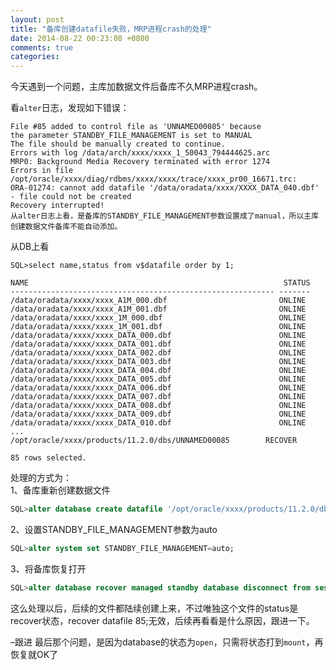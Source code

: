 ```yaml
---
layout: post
title: "备库创建datafile失败，MRP进程crash的处理"
date: 2014-08-22 00:23:08 +0800
comments: true
categories: 
---
```

今天遇到一个问题，主库加数据文件后备库不久MRP进程crash。

看```alter```日志，发现如下错误：  
``` text
File #85 added to control file as 'UNNAMED00085' because
the parameter STANDBY_FILE_MANAGEMENT is set to MANUAL
The file should be manually created to continue.
Errors with log /data/arch/xxxx/xxxx_1_50043_794444625.arc
MRP0: Background Media Recovery terminated with error 1274
Errors in file /opt/oracle/xxxx/diag/rdbms/xxxx/xxxx/trace/xxxx_pr00_16671.trc:
ORA-01274: cannot add datafile '/data/oradata/xxxx/XXXX_DATA_040.dbf' - file could not be created
Recovery interrupted!
从alter日志上看，是备库的STANDBY_FILE_MANAGEMENT参数设置成了manual，所以主库创建数据文件备库不能自动添加。
```  
从DB上看  
``` text
SQL>select name,status from v$datafile order by 1;

NAME                                                         STATUS
----------------------------------------------------------- -------
/data/oradata/xxxx/xxxx_A1M_000.dbf                         ONLINE
/data/oradata/xxxx/xxxx_A1M_001.dbf                         ONLINE
/data/oradata/xxxx/xxxx_1M_000.dbf                          ONLINE
/data/oradata/xxxx/xxxx_1M_001.dbf                          ONLINE
/data/oradata/xxxx/xxxx_DATA_000.dbf                        ONLINE
/data/oradata/xxxx/xxxx_DATA_001.dbf                        ONLINE
/data/oradata/xxxx/xxxx_DATA_002.dbf                        ONLINE
/data/oradata/xxxx/xxxx_DATA_003.dbf                        ONLINE
/data/oradata/xxxx/xxxx_DATA_004.dbf                        ONLINE
/data/oradata/xxxx/xxxx_DATA_005.dbf                        ONLINE
/data/oradata/xxxx/xxxx_DATA_006.dbf                        ONLINE
/data/oradata/xxxx/xxxx_DATA_007.dbf                        ONLINE
/data/oradata/xxxx/xxxx_DATA_008.dbf                        ONLINE
/data/oradata/xxxx/xxxx_DATA_009.dbf                        ONLINE
/data/oradata/xxxx/xxxx_DATA_010.dbf                        ONLINE
...
/opt/oracle/xxxx/products/11.2.0/dbs/UNNAMED00085        RECOVER 

85 rows selected.
```  
<!--more-->

处理的方式为：  
1、备库重新创建数据文件

``` sql 1、备库重新创建数据文件
SQL>alter database create datafile '/opt/oracle/xxxx/products/11.2.0/dbs/UNNAMED00085' as '/data/oradata/xxxx/xxxx_DATA_040.dbf';
```   
2、设置STANDBY_FILE_MANAGEMENT参数为auto  
```sql 2、设置STANDBY_FILE_MANAGEMENT参数为auto
SQL>alter system set STANDBY_FILE_MANAGEMENT=auto;
```  
3、将备库恢复打开  
``` sql 3、将备库恢复打开
SQL>alter database recover managed standby database disconnect from session;
```
这么处理以后，后续的文件都陆续创建上来，不过唯独这个文件的status是recover状态，recover datafile 85;无效，后续再看看是什么原因，跟进一下。

–跟进
最后那个问题，是因为database的状态为```open```，只需将状态打到```mount```，再恢复就OK了